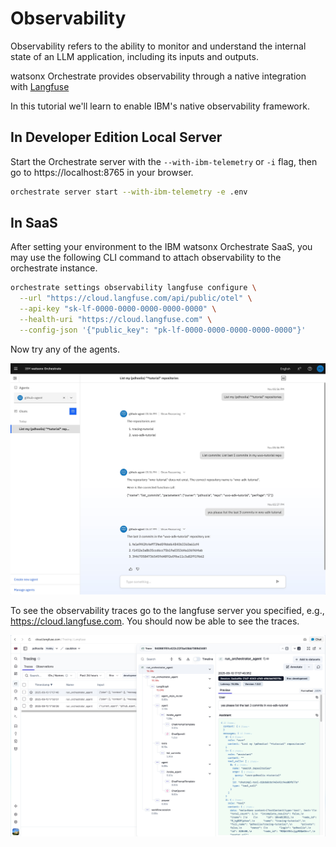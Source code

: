 # Observability

Observability refers to the ability to monitor and understand the internal state of an LLM application, including its inputs and outputs.

watsonx Orchestrate provides observability through a native integration with [Langfuse](https://langfuse.com/)

In this tutorial we'll learn to enable IBM's native observability framework.

## In Developer Edition Local Server

Start the Orchestrate server with the `--with-ibm-telemetry` or `-i` flag, then go to https://localhost:8765 in your browser.

```bash
orchestrate server start --with-ibm-telemetry -e .env 
```

## In SaaS

After setting your environment to the IBM watsonx Orchestrate SaaS, you may use the following CLI command to attach observability to the orchestrate instance.

```bash
orchestrate settings observability langfuse configure \
  --url "https://cloud.langfuse.com/api/public/otel" \
  --api-key "sk-lf-0000-0000-0000-0000-0000" \
  --health-uri "https://cloud.langfuse.com" \
  --config-json '{"public_key": "pk-lf-0000-0000-0000-0000-0000"}'
```

Now try any of the agents.

![Agent Chat](./images/01-agent-chat.jpg)

To see the observability traces go to the langfuse server you specified, e.g., https://cloud.langfuse.com. You should now be able to see the traces.

![Observability Traces](./images/02-observability-traces.jpg)